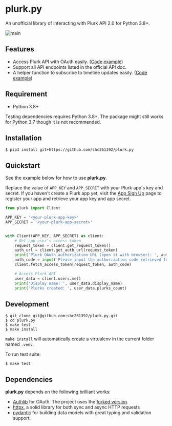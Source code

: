 # plurk.py
An unofficial library of interacting with Plurk API 2.0 for Python 3.8+.

![main](https://github.com/shc261392/plurk.py/actions/workflows/ci.yml/badge.svg?branch=main)

## Features

- Access Plurk API with OAuth easily. ([Code example](https://github.com/shc261392/plurk.py/blob/main/examples/quickstart.py))
- Support all API endpoints listed in the official API doc.
- A helper function to subscribe to timeline updates easily. ([Code example](https://github.com/shc261392/plurk.py/blob/main/examples/subscribe_to_updates.py))


## Requirement

- Python 3.8+

Testing dependencies requires Python 3.8+. The package might still works for Python 3.7 though it is not recommended.

## Installation

```shell
$ pip3 install git+https://github.com/shc261392/plurk.py
```

## Quickstart

See the example below for how to use **plurk.py**.

Replace the value of `APP_KEY` and `APP_SECRET` with your Plurk app's key and secret.
If you haven't create a Plurk app yet, visit the [App Sign Up](https://www.plurk.com/PlurkApp/create) page
to register your app and retrieve your app key and app secret.


```python
from plurk import Client

APP_KEY = '<your-plurk-app-key>'
APP_SECRET = '<your-plurk-app-secret>'


with Client(APP_KEY, APP_SECRET) as client:
    # Get app user's access token
    request_token = client.get_request_token()
    auth_url = client.get_auth_url(request_token)
    print('Plurk OAuth authorization URL (open it with browser): ', auth_url)
    auth_code = input('Please input the authorization code retrieved from authorization URL: ')
    client.fetch_access_token(request_token, auth_code)

    # Access Plurk API
    user_data = client.users.me()
    print('Display name: ', user_data.display_name)
    print('Plurks created: ', user_data.plurks_count)
```

## Development

```shell
$ git clone git@github.com:shc261392/plurk.py.git
$ cd plurk.py
$ make test
$ make install
```

`make install` will automatically create a virtualenv in the current folder named `.venv`.

To run test suite:

```shell
$ make test
```

## Dependencies

**plurk.py** depends on the following brilliant works:
- [Authlib](https://github.com/lepture/authlib) for OAuth. The project uses the [forked version](https://github.com/shc261392/authlib).
- [httpx](https://github.com/encode/httpx), a solid library for both sync and async HTTP requests
- [pydantic](https://github.com/pydantic/pydantic) for building data models with great typing and validation support.
